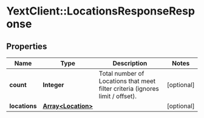 # YextClient::LocationsResponseResponse

## Properties
Name | Type | Description | Notes
------------ | ------------- | ------------- | -------------
**count** | **Integer** | Total number of Locations that meet filter criteria (ignores limit / offset). | [optional] 
**locations** | [**Array&lt;Location&gt;**](Location.md) |  | [optional] 


